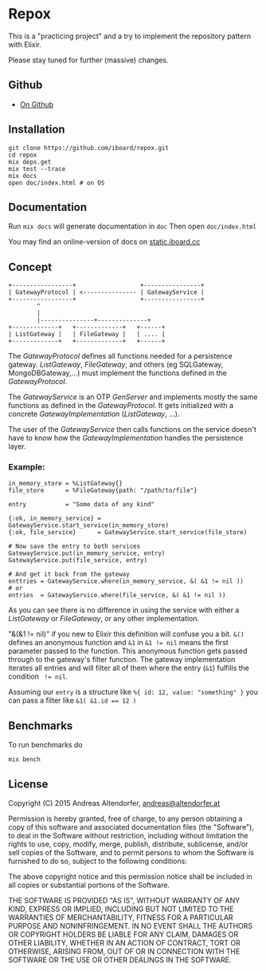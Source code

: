 Repox
=====

This is a "practicing project" and a try to implement the
repository pattern with Elixir.

Please stay tuned for further (massive) changes.

## Github

  * [On Github](https://github.com/iboard/repox)

## Installation

    git clone https://github.com/iboard/repox.git
    cd repox
    mix deps.get
    mix test --trace
    mix docs
    open doc/index.html # on OS

## Documentation

Run `mix docs` will generate documentation in `doc`
Then open `doc/index.html`

You may find an online-version of docs on
[static.iboard.cc](http://static.iboard.cc/repox/index.html)

## Concept

    +-----------------+                  +----------------+
    | GatewayProtocol | <--------------- | GatewayService |
    +-----------------+                  +----------------+
            ^
            |
            |---------------+--------------+
    +-------------+   +-------------+   +------+
    | ListGateway |   | FileGateway |   | .... |
    +-------------+   +-------------+   +------+

The _GatewayProtocol_ defines all functions needed for a persistence gateway.
_ListGateway_, _FileGateway_, and others (eg SQLGateway, MongoDBGateway,...)
must implement the functions defined in the _GatewayProtocol_.

The _GatewayService_ is an OTP _GenServer_ and implements mostly the same
functions as defined in the _GatewayProtocol_. It gets initialized with a
concrete _GatewayImplementation_ (_ListGateway_, ...).

The user of the _GatewayService_ then calls functions on the service doesn't
have to know how the _GatewayImplementation_ handles the persistence layer.

### Example:

    in_memory_store = %ListGateway{}
    file_store      = %FileGateway{path: "/path/to/file"}

    entry           = "Some data of any kind"

    {:ok, in_memory_service} = GatewayService.start_service(in_memory_store)
    {:ok, file_service}      = GatewayService.start_service(file_store)

    # Now save the entry to both services
    GatewayService.put(in_memory_service, entry)
    GatewayService.put(file_service, entry)

    # And get it back from the gateway
    enttries = GatewayService.where(in_memory_service, &( &1 != nil ))
    # or
    entries  = GatewayService.where(file_service, &( &1 != nil ))

As you can see there is no difference in using the service with either a
_ListGateway_ or _FileGateway_, or any other implementation.

"&(&1 != nil)" if you new to Elixir this definition will confuse you a bit.
`&()` defines an anonymous function and `&1` in `&1 != nil` means the first
parameter passed to the function.
This anonymous function gets passed through to the gateway's filter function.
The gateway implementation iterates all entries and will filter all of them
where the entry (`&1`) fulfills the condition ` != nil`.

Assuming our `entry` is a structure like `%{ id: 12, value: "something" }` you
can pass a filter like `&1( &1.id == 12 )`

## Benchmarks

To run benchmarks do

    mix bench

## License

Copyright (C) 2015 Andreas Altendorfer, <andreas@altendorfer.at>

Permission is hereby granted, free of charge, to any person obtaining
a copy of this software and associated documentation files (the "Software"),
to deal in the Software without restriction, including without limitation
the rights to use, copy, modify, merge, publish, distribute, sublicense,
and/or sell copies of the Software, and to permit persons to whom the
Software is furnished to do so, subject to the following conditions:

The above copyright notice and this permission notice shall be included
in all copies or substantial portions of the Software.

THE SOFTWARE IS PROVIDED "AS IS", WITHOUT WARRANTY OF ANY KIND,
EXPRESS OR IMPLIED, INCLUDING BUT NOT LIMITED TO THE WARRANTIES
OF MERCHANTABILITY, FITNESS FOR A PARTICULAR PURPOSE AND NONINFRINGEMENT.
IN NO EVENT SHALL THE AUTHORS OR COPYRIGHT HOLDERS BE LIABLE FOR ANY CLAIM,
DAMAGES OR OTHER LIABILITY, WHETHER IN AN ACTION OF CONTRACT,
TORT OR OTHERWISE, ARISING FROM, OUT OF OR IN CONNECTION WITH THE SOFTWARE
OR THE USE OR OTHER DEALINGS IN THE SOFTWARE.


